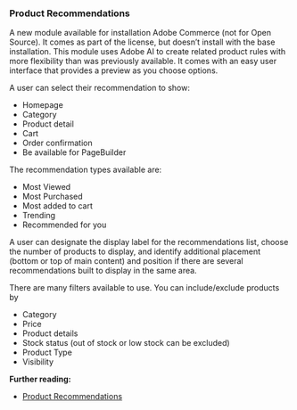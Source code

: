 ### Product Recommendations

A new module available for installation Adobe Commerce (not for Open Source). It comes as part of the license, but doesn’t install with the base installation. This module uses Adobe AI to create related product rules with more flexibility than was previously available. It comes with an easy user interface that provides a preview as you choose options.

A user can select their recommendation to show:

* Homepage
* Category
* Product detail
* Cart
* Order confirmation
* Be available for PageBuilder

The recommendation types available are:

* Most Viewed
* Most Purchased
* Most added to cart
* Trending
* Recommended for you

A user can designate the display label for the recommendations list, choose the number of products to display, and identify additional placement (bottom or top of main content) and position if there are several recommendations built to display in the same area.

There are many filters available to use. You can include/exclude products by

* Category
* Price
* Product details
* Stock status (out of stock or low stock can be excluded)
* Product Type
* Visibility

**Further reading:**

* [Product Recommendations](https://docs.magento.com/user-guide/marketing/product-recommendations.html)
